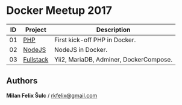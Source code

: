 # Docker Meetup 2017

| ID 	| Project                                                                                                     	| Description                               |
|----	|-------------------------------------------------------------------------------------------------------------	|-------------------------------------------|
| 01 	| [PHP](https://github.com/trainit/2017-10-25-docker-meetup/tree/master/01-hello-world)                   		| First kick-off PHP in Docker.             |
| 02 	| [NodeJS](https://github.com/trainit/2017-10-25-docker-meetup/tree/master/02-simple-page)            			| NodeJS in Docker.                         |
| 03 	| [Fullstack](https://github.com/trainit/2017-10-25-docker-meetup/tree/master/03-composed-application) 			| Yii2, MariaDB, Adminer, DockerCompose.	|

## Authors

**Milan Felix Šulc** / rkfelix@gmail.com
